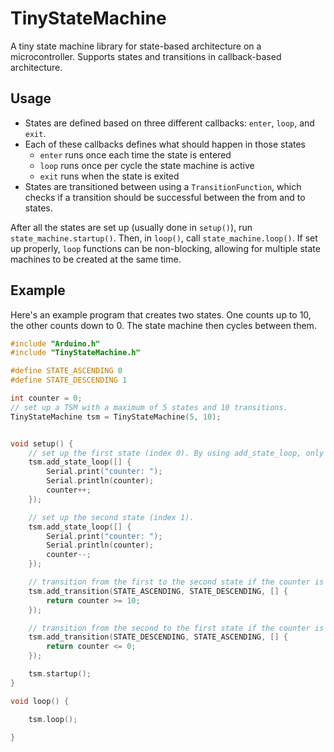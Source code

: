 # TinyStateMachine
A tiny state machine library for state-based architecture on a microcontroller. 
Supports states and transitions in callback-based architecture.

## Usage
- States are defined based on three different callbacks: `enter`, `loop`, and `exit`.
- Each of these callbacks defines what should happen in those states
  - `enter` runs once each time the state is entered
  - `loop` runs once per cycle the state machine is active
  - `exit` runs when the state is exited
- States are transitioned between using a `TransitionFunction`, which checks
if a transition should be successful between the from and to states.

After all the states are set up (usually done in `setup()`), run `state_machine.startup()`.
Then, in `loop()`, call `state_machine.loop()`. If set up properly, `loop` functions can be non-blocking,
allowing for multiple state machines to be created at the same time.

## Example

Here's an example program that creates two states. One counts up to 10, the other counts down to 0. The state machine then cycles between them.

```c++
#include "Arduino.h"
#include "TinyStateMachine.h"

#define STATE_ASCENDING 0
#define STATE_DESCENDING 1

int counter = 0;
// set up a TSM with a maximum of 5 states and 10 transitions.
TinyStateMachine tsm = TinyStateMachine(5, 10);


void setup() {
    // set up the first state (index 0). By using add_state_loop, only the loop() function of the state is defined.
    tsm.add_state_loop([] {
        Serial.print("counter: ");
        Serial.println(counter);
        counter++;
    });

    // set up the second state (index 1).
    tsm.add_state_loop([] {
        Serial.print("counter: ");
        Serial.println(counter);
        counter--;
    });

    // transition from the first to the second state if the counter is greater than 10.
    tsm.add_transition(STATE_ASCENDING, STATE_DESCENDING, [] {
        return counter >= 10;
    });

    // transition from the second to the first state if the counter is less than 0.
    tsm.add_transition(STATE_DESCENDING, STATE_ASCENDING, [] {
        return counter <= 0;
    });

    tsm.startup();
}

void loop() {

    tsm.loop();

}
```


